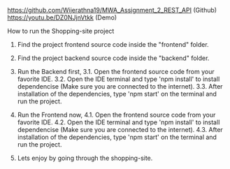 https://github.com/Wijerathna19/MWA_Assignment_2_REST_API (Github)
https://youtu.be/DZ0NJjnVtkk (Demo)

How to run the Shopping-site project

1. Find the project frontend source code inside the "frontend" folder.

2. Find the project backend source code inside the "backend" folder.

3. Run the Backend first,
   3.1. Open the frontend source code from your favorite IDE.
   3.2. Open the IDE terminal and type 'npm install' to install dependencise (Make sure you are connected to the internet).
   3.3. After installation of the dependencies, type 'npm start' on the terminal and run the project.

4. Run the Frontend now,
   4.1. Open the frontend source code from your favorite IDE.
   4.2. Open the IDE terminal and type 'npm install' to install dependencise (Make sure you are connected to the internet).
   4.3. After installation of the dependencies, type 'npm start' on the terminal and run the project.

5. Lets enjoy by going through the shopping-site.
